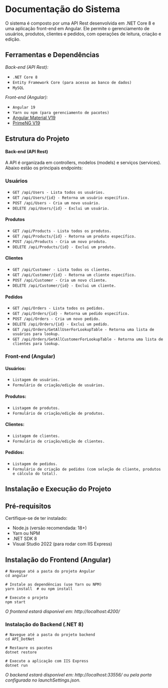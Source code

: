 
# Documentação do Sistema

O sistema é composto por uma API Rest desenvolvida em .NET Core 8 e uma aplicação front-end em Angular. Ele permite o gerenciamento de usuários, produtos, clientes e pedidos, com operações de leitura, criação e edição. 


## Ferramentas e Dependências

*Back-end (API Rest):*
- `.NET Core 8`
- `Entity Framework Core (para acesso ao banco de dados)`
- `MySQL`

*Front-end (Angular):*
- `Angular 19`
- `Yarn ou npm (para gerenciamento de pacotes)`
- [Angular Material V19](https://material.angular.io/)
- [PrimeNG V19](https://primeng.org/)

## Estrutura do Projeto

#### Back-end (API Rest)

A API é organizada em controllers, modelos (models) e serviços (services). Abaixo estão os principais endpoints:

### Usuários

- `GET /api/Users - Lista todos os usuários.`
- `GET /api/Users/{id} - Retorna um usuário específico.`
- `POST /api/Users - Cria um novo usuário.`
- `DELETE /api/Users/{id} - Exclui um usuário.`

#### Produtos

- `GET /api/Products - Lista todos os produtos.`
- `GET /api/Products/{id} - Retorna um produto específico.`
- `POST /api/Products - Cria um novo produto.`
- `DELETE /api/Products/{id} - Exclui um produto.`

#### Clientes

- `GET /api/Customer - Lista todos os clientes.`
- `GET /api/Customer/{id} - Retorna um cliente específico.`
- `POST /api/Customer - Cria um novo cliente.`
- `DELETE /api/Customer/{id} - Exclui um cliente.`

#### Pedidos

- `GET /api/Orders - Lista todos os pedidos.`
- `GET /api/Orders/{id} - Retorna um pedido específico.`
- `POST /api/Orders - Cria um novo pedido.`
- `DELETE /api/Orders/{id} - Exclui um pedido.`
- `GET /api/Orders/GetAllUserForLookupTable - Retorna uma lista de usuários para lookup.`
- `GET /api/Orders/GetAllCustomerForLookupTable - Retorna uma lista de clientes para lookup.`


### Front-end (Angular)
#### Usuários:
 - `Listagem de usuários.`
 - `Formulário de criação/edição de usuários.`

#### Produtos:
 - `Listagem de produtos.`
 - `Formulário de criação/edição de produtos.`

#### Clientes:
 - `Listagem de clientes.`
 - `Formulário de criação/edição de clientes.`

#### Pedidos:
 - `Listagem de pedidos.`
 - `Formulário de criação de pedidos (com seleção de cliente, produtos e cálculo do total).`
## Instalação e Execução do Projeto
## Pré-requisitos

Certifique-se de ter instalado:

 - Node.js (versão recomendada: 18+)
 - Yarn ou NPM
 - .NET SDK 8
 - Visual Studio 2022 (para rodar com IIS Express)

## Instalação do Frontend (Angular)
```
# Navegue até a pasta do projeto Angular
cd angular

# Instale as dependências (use Yarn ou NPM)
yarn install  # ou npm install

# Execute o projeto
npm start
```
*O frontend estará disponível em: http://localhost:4200/*

### Instalação do Backend (.NET 8)
```
# Navegue até a pasta do projeto backend
cd API_DotNet

# Restaure os pacotes
dotnet restore

# Execute a aplicação com IIS Express
dotnet run
```

*O backend estará disponível em: http://localhost:33556/ ou pela porta configurada no launchSettings.json.*